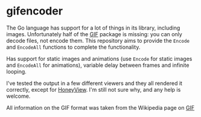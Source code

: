 gifencoder
==========

The Go language has support for a lot of things in its library, including images.
Unfortunately half of the [GIF](http://golang.org/pkg/image/gif/) package is missing: you can only decode files, not
encode them. This repository aims to provide the `Encode` and `EncodeAll` functions
to complete the functionality.

Has support for static images and animations (use `Encode` for static images and
`EncodeAll` for animations), variable delay between frames and infinite looping.

I've tested the output in a few different viewers and they all rendered it
correctly, except for [HoneyView](http://www.honeyview.org/). I'm still not sure why, and any help is welcome.


All information on the GIF format was taken from the Wikipedia page on [GIF](https://en.wikipedia.org/wiki/Graphics_Interchange_Format)
